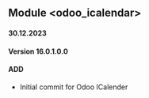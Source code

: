 ## Module <odoo_icalendar>
#### 30.12.2023
#### Version 16.0.1.0.0
#### ADD
- Initial commit for Odoo ICalender
